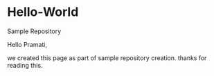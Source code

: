 # Hello-World
Sample Repository

Hello Pramati,

we created this page as part of sample repository creation.
thanks for reading this.
